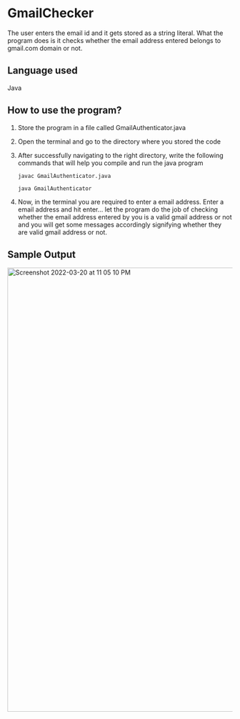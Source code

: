 # GmailChecker

The user enters the email id and it gets stored as a string literal. What the program does is it checks whether the email address entered belongs to gmail.com domain or not. 

## Language used 

Java

## How to use the program? 

1. Store the program in a file called GmailAuthenticator.java
2. Open the terminal and go to the directory where you stored the code 
3. After successfully navigating to the right directory, write the following commands that will help you compile and run the java program 

   ```
   javac GmailAuthenticator.java
    
   java GmailAuthenticator
   ```

4. Now, in the terminal you are required to enter a email address. Enter a email address and hit enter... let the program do the job of checking whether the email address entered by you is a valid gmail address or not and you will get some messages accordingly signifying whether they are valid gmail address or not. 

## Sample Output 


<img width="994" alt="Screenshot 2022-03-20 at 11 05 10 PM" src="https://user-images.githubusercontent.com/70855191/159175105-592b6ce8-b0fd-4bc6-a485-ddc247f1763b.png">




